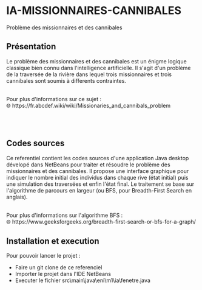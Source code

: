# IA-MISSIONNAIRES-CANNIBALES
Problème des missionnaires et des cannibales

## Présentation
Le problème des missionnaires et des cannibales est un énigme logique classique bien connu dans l'intelligence artificielle.
Il s'agit d'un problème de la traversée de la rivière dans lequel trois missionnaires et trois cannibales sont soumis à differents contraintes.

<br>
Pour plus d'informations sur ce sujet : <br>
🌐 https://fr.abcdef.wiki/wiki/Missionaries_and_cannibals_problem

<br><br>
## Codes sources
Ce referentiel contient les codes sources d'une application Java desktop dévelopé dans NetBeans pour traiter et résoudre le problème des missionnaires et des cannibales.
Il propose une interface graphique pour indiquer le nombre initial des individus dans chaque rive (état initial) puis une simulation des traversées et enfin l'état final.
Le traitement se base sur l'algorithme de parcours en largeur (ou BFS, pour Breadth-First Search en anglais).

<br>
Pour plus d'informations sur l'algorithme BFS : <br>
🌐 https://www.geeksforgeeks.org/breadth-first-search-or-bfs-for-a-graph/

## Installation et execution
Pour pouvoir lancer le projet :
- Faire un git clone de ce referenciel
- Importer le projet dans l'IDE NetBeans
- Executer le fichier src\main\java\eni\m1\ia\fenetre.java
